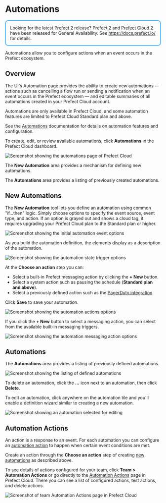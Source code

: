 # Automations <Badge text="Cloud"/>

<div style="border: 2px solid #27b1ff; border-radius: 10px; padding: 1em;">
Looking for the latest <a href="https://docs.prefect.io/">Prefect 2</a> release? Prefect 2 and <a href="https://app.prefect.cloud">Prefect Cloud 2</a> have been released for General Availability. See <a href="https://docs.prefect.io/">https://docs.prefect.io/</a> for details.
</div>

Automations allow you to configure actions when an event occurs in the Prefect ecosystem.

## Overview

The UI's Automation page provides the ability to create new automations &mdash;  actions such as cancelling a flow run or sending a notification when an event occurs in the Prefect ecosystem &mdash; and editable summaries of all automations created in your Prefect Cloud account.

Automations are only available in Prefect Cloud, and some automation features are limited to Prefect Cloud Standard plan and above.

See the [Automations](/orchestration/concepts/automations) documentation for details on automation features and configuration.

To create, edit, or review available automations, click **Automations** in the Prefect Cloud dashboard.

![Screenshot showing the automations page of Prefect Cloud](/orchestration/ui/automations_ui.png)

The **New Automation** area provides a mechanism for defining new automations.

The **Automations** area provides a listing of previously created automations.

## New Automations

The **New Automation** tool lets you define an automation using common "if...then" logic. Simply choose options to specify the event source, event type, and action. If an option is grayed out and shows a cloud tag, it requires upgrading your Prefect Cloud plan to the Standard plan or higher.

![Screenshot showing the initial automation event options](/orchestration/ui/automations_plan.png)

As you build the automation definition, the elements display as a description of the automation.

![Screenshot showing the automation state trigger options](/orchestration/ui/automations_new.png)

At the **Choose an action** step you can: 

- Select a built-in Prefect messaging action by clicking the **+ New** button.
- Select a system action such as pausing the schedule (**Standard plan and above**).
- Select a previously defined action such as the [PagerDuty integration](/orchestration/integrations/pagerduty.html).

Click **Save** to save your automation.

![Screenshot showing the automation actions options](/orchestration/ui/automations_actions.png)

If you click the **+ New** button to select a messaging action, you can select from the available built-in messaging triggers.

![Screenshot showing the automation messaging action options](/orchestration/ui/automations_msg.png)

## Automations

The **Automations** area provides a listing of previously defined automations. 

![Screenshot showing the listing of defined automations](/orchestration/ui/automations_list.png)

To delete an automation, click the **...** icon next to an automation, then click **Delete**.

To edit an automation, click anywhere on the automation tile and you'll enable a definition wizard similar to creating a new automation.

![Screenshot showing an automation selected for editing](/orchestration/ui/automations_edit.png)

## Automation Actions

An action is a response to an event. For each automation you can configure an [automation action](/orchestration/concepts/automations.html#actions) to happen when certain event conditions are met.

Create an action through the **Choose an action** step of creating [new automations](#new-automations) as described above.

To see details of actions configured for your team, click **Team > Automation Actions** or go directly to the [Automation Actions](https://cloud.prefect.io/team/actions) page in Prefect Cloud. There you can see a list of configured actions, test actions, and delete actions.

![Screenshot of team Automation Actions page in Prefect Cloud](/orchestration/ui/automation_actions.png)